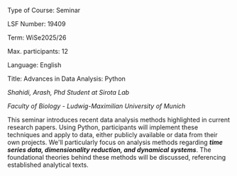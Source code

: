 Type of Course: Seminar

LSF Number: 19409

Term: WiSe2025/26

Max. participants: 12

Language: English

Title: Advances in Data Analysis: Python

*Shahidi, Arash, Phd Student at Sirota Lab*

*Faculty of Biology - Ludwig-Maximilian University of Munich*

This seminar introduces recent data analysis methods highlighted in current research papers. Using Python, participants will  implement these techniques and apply to data, either publicly available or data from their own projects. We'll particularly focus on analysis methods regarding ***time series data, dimensionality reduction, and dynamical systems***. The foundational theories behind these methods will be discussed, referencing established analytical texts.
